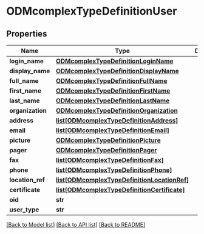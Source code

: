 # ODMcomplexTypeDefinitionUser

## Properties
Name | Type | Description | Notes
------------ | ------------- | ------------- | -------------
**login_name** | [**ODMcomplexTypeDefinitionLoginName**](ODMcomplexTypeDefinitionLoginName.md) |  | [optional] 
**display_name** | [**ODMcomplexTypeDefinitionDisplayName**](ODMcomplexTypeDefinitionDisplayName.md) |  | [optional] 
**full_name** | [**ODMcomplexTypeDefinitionFullName**](ODMcomplexTypeDefinitionFullName.md) |  | [optional] 
**first_name** | [**ODMcomplexTypeDefinitionFirstName**](ODMcomplexTypeDefinitionFirstName.md) |  | [optional] 
**last_name** | [**ODMcomplexTypeDefinitionLastName**](ODMcomplexTypeDefinitionLastName.md) |  | [optional] 
**organization** | [**ODMcomplexTypeDefinitionOrganization**](ODMcomplexTypeDefinitionOrganization.md) |  | [optional] 
**address** | [**list[ODMcomplexTypeDefinitionAddress]**](ODMcomplexTypeDefinitionAddress.md) |  | [optional] 
**email** | [**list[ODMcomplexTypeDefinitionEmail]**](ODMcomplexTypeDefinitionEmail.md) |  | [optional] 
**picture** | [**ODMcomplexTypeDefinitionPicture**](ODMcomplexTypeDefinitionPicture.md) |  | [optional] 
**pager** | [**ODMcomplexTypeDefinitionPager**](ODMcomplexTypeDefinitionPager.md) |  | [optional] 
**fax** | [**list[ODMcomplexTypeDefinitionFax]**](ODMcomplexTypeDefinitionFax.md) |  | [optional] 
**phone** | [**list[ODMcomplexTypeDefinitionPhone]**](ODMcomplexTypeDefinitionPhone.md) |  | [optional] 
**location_ref** | [**list[ODMcomplexTypeDefinitionLocationRef]**](ODMcomplexTypeDefinitionLocationRef.md) |  | [optional] 
**certificate** | [**list[ODMcomplexTypeDefinitionCertificate]**](ODMcomplexTypeDefinitionCertificate.md) |  | [optional] 
**oid** | **str** |  | [optional] 
**user_type** | **str** |  | [optional] 

[[Back to Model list]](../README.md#documentation-for-models) [[Back to API list]](../README.md#documentation-for-api-endpoints) [[Back to README]](../README.md)


